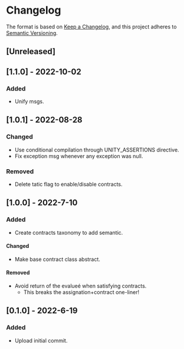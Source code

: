 # Changelog
The format is based on [Keep a Changelog](https://keepachangelog.com/en/1.0.0/),
and this project adheres to [Semantic Versioning](https://semver.org/spec/v2.0.0.html).

## [Unreleased]

## [1.1.0] - 2022-10-02
### Added
- Unify msgs.

## [1.0.1] - 2022-08-28

### Changed
- Use conditional compilation through UNITY_ASSERTIONS directive.
- Fix exception msg whenever any exception was null.

### Removed
- Delete tatic flag to enable/disable contracts.

## [1.0.0] - 2022-7-10
### Added
- Create contracts taxonomy to add semantic.

#### Changed
- Make base contract class abstract.

#### Removed
- Avoid return of the evalueé when satisfying contracts.
  - This breaks the assignation+contract one-liner!

## [0.1.0] - 2022-6-19
### Added
- Upload initial commit.